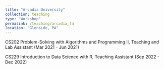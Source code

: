 ```yaml
---
title: "Arcadia University"
collection: teaching
type: "Workshop"
permalink: /teaching/arcadia_ta
location: "Glenside, PA"
---
```


CS202 Problem-Solving with Algorithms and Programming II, Teaching and Lab Assistant (Mar 2021 - Jun 2021)

CS229 Introduction to Data Science with R, Teaching Assistant (Sep 2022 - Dec 2022)
